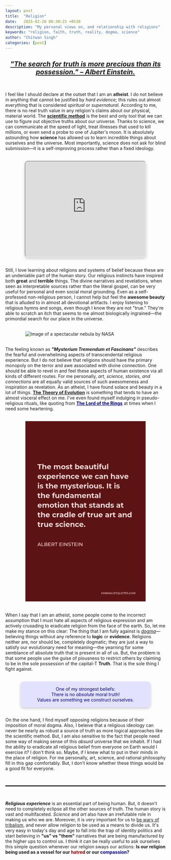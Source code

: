 ```yaml
---
layout: post
title:  "Religion"
date:   2025-02-20 00:30:25 +0530
description: "My personal views on, and relationship with religions"
keywords: "religion, faith, truth, reality, dogma, science"
author: "Chitwan Singh"
categories: [post]
---
```

<h2 style="text-align: center;">
<em>
<u>
    "The search for truth is more precious than its possession." – Albert Einstein.
</u>
</em>
</h2>

<br>

<p>
I feel like I should declare at the outset that I am an <strong>atheist</strong>. I do not believe in anything that cannot be justified by <em>hard evidence</em>; this rules out almost everything that is considered <em>spiritual</em> or <em>supernatural</em>. According to me, there is no real truth value in any religion's claims about our physical, material world. The <a target="_blank" href="https://en.wikipedia.org/wiki/Scientific_method" style="font-weight: bold;">scientific method</a> is the best and only tool that we can use to figure out objective truths about our universe. Thanks to science, we can communicate at the speed of light, treat illnesses that used to kill millions, or even send a probe to one of Jupiter's moon. It is absolutely astounding how <strong>science</strong> has allowed us to learn incredible things about ourselves and the universe. Most importantly, science does not ask for blind submission—it is a self-improving process rather than a fixed ideology.
</p>

<br>

<div style="text-align: center;">
    <iframe
        id="element"
        height="300"
        width="550"
        style="margin: 0 auto; display: block; border-radius: 10px; box-shadow: 0px 4px 8px rgba(0,0,0,0.2);"
        src="https://www.youtube.com/embed/IC0m31P_qyk"
        allowfullscreen>
    </iframe>
</div>

<br>

<p>
Still, I love learning about religions and systems of belief because these are an undeniable part of the human story. Our religious instincts have inspired both <strong>great</strong> and <strong>terrible</strong> things. The divine narratives and revelations, when seen as interpretable sources rather than the literal gospel, can be very useful for personal and even social moral grounding. Even as a self-professed non-religious person, I cannot help but feel the <strong>awesome beauty</strong> that is alluded to in almost all devotional artifacts. I enjoy listening to religious hymns and songs, even though I know they are not "true." They're able to scratch an itch that seems to me almost biologically ingrained—the primordial search for our place in the universe.
</p>

<br>

<div class="image-wrapper" id="element">
    <img src="/assets/images/religion/photo-1462332420958-a05d1e002413.avif"
         alt="Image of a spectacular nebula by NASA"  
         loading="lazy">
</div>

<br>

<p>
The feeling known as <em><strong>"Mysterium Tremendum et Fascinans"</strong></em> describes the fearful and overwhelming aspects of transcendental religious experience. But I do not believe that religions should have the primary monopoly on the terror and awe associated with divine connection. One should be able to revel in and feel these aspects of human existence via all kinds of different routes. For me personally, <em>art, science, stories, and connections</em> are all equally valid sources of such awesomeness and inspiration as revelation. As an atheist, I have found solace and beauty in a lot of things.  <a target="_blank" href="https://en.wikipedia.org/wiki/Evolution" style="font-weight: bold;">The Theory of Evolution</a> is something that tends to have an almost visceral effect on me. I've even found myself indulging in pseudo-religious rituals, like quoting from <a target="_blank" href="https://www.youtube.com/watch?v=2jC-rRPKZ3U" style="color: darkblue; font-weight: bold;">The Lord of the Rings</a> at times when I need some heartening.
</p>

<br>

<div class="image-wrapper" id="element" style="aspect-ratio: 2 / 1.25;">
    <img src="/assets/images/religion/red-the-most-beautiful-experience-we-can-hav.png"
         alt="A quote by Einstein on the beauty of science"  
         style="object-position: 0% 36%;">
</div>

<br>

<p>
When I say that I am an atheist, some people come to the incorrect assumption that I must hate all aspects of religious expression and am actively crusading to eradicate religion from the face of the earth. So, let me make my stance on this clear: The thing that I am fully against is <u><em>dogma</em></u>—believing things without any reference to <strong>logic</strong> or <strong>evidence</strong>. Religions neither are, nor should be, completely dogmatic; they are just a way to satisfy our evolutionary need for meaning—the yearning for some semblance of absolute truth that is present in all of us. But, the problem is that some people use the guise of piousness to restrict others by claiming to be in the sole possession of the capital-T <strong>Truth</strong>. That is the sole thing I fight against.
</p>

<br>

<div id="element" style="text-align: center; color: darkblue; background: rgba(200, 200, 255, 0.5); box-shadow: 0px 4px 8px rgba(0,0,0,0.2); padding: 15px; border-radius: 10px;">
    One of my strongest beliefs:<br>There is no <em>absolute</em> moral truth!<br> Values are something we construct ourselves.
</div>

<br>

<p>
On the one hand, I find myself opposing religions because of their imposition of moral dogma. Also, I beleive that a religious ideology can never be nearly as robust a source of truth as more logical approaches like the scientific method. But, I am also sensitive to the fact that people need some way of making sense of this <em>absurd</em> universe that we inhabit. If I had the ability to eradicate all religious belief from everyone on Earth would I exercise it? I don't think so. Maybe, if I knew what to put in their minds in the place of religion. For me personally, art, science, and rational philosophy fill in this gap comfortably. But, I don't know whether these things would be a good fit for everyone.
</p>

<br>

<hr style="border: 1px dotted black;">

<br>

<p>
<strong><em>Religious experience</em></strong> is an essential part of being human. But, it doesn't need to completely eclipse all the other sources of truth. The human story is vast and multifaceted. <em>Science</em> and <em>art</em> also have an irrefutable role in making us who we are. Moreover, it is very important for us to <u>be wary of tribalism</u>, and never allow religion to be used as a means to divide us. It's very easy in today's day and age to fall into the trap of identity politics and start believing in <strong>"us" vs "them"</strong> narratives that are being manufactured by the higher ups to control us. I think it can be really useful to ask ourselves this simple question whenever our religion sways our actions: <strong>Is our religion being used as a vessel for our <span style="color: darkred;">hatred</span> or our <span style="color: darkblue;">compassion</span>?</strong>
</p>

<style>
    #element {
    width: 75%;
    margin: 0 auto;
    }
</style>
